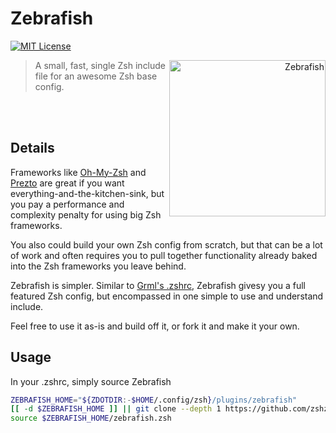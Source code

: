 # Zebrafish

[![MIT License](https://img.shields.io/badge/license-MIT-007EC7.svg?style=flat-square)](/LICENSE)

<a title="Azul [Copyrighted free use], via Wikimedia Commons"
   href="https://commons.wikimedia.org/wiki/File:Zebrafisch.jpg"
   align="right">
<img align="right"
     width="250"
     alt="Zebrafish"
     src="https://upload.wikimedia.org/wikipedia/commons/thumb/a/ac/Zebrafisch.jpg/512px-Zebrafisch.jpg">
</a>

> A small, fast, single Zsh include file for an awesome Zsh base config.

<br>
<br>

## Details

Frameworks like [Oh-My-Zsh][omz] and [Prezto][prezto] are great if you want
everything-and-the-kitchen-sink, but you pay a performance and complexity penalty for
using big Zsh frameworks.

You also could build your own Zsh config from scratch, but that can be a lot of work and
often requires you to pull together functionality already baked into the Zsh frameworks
you leave behind.

Zebrafish is simpler. Similar to [Grml's .zshrc][grml-zshrc], Zebrafish givesy you a
full featured Zsh config, but encompassed in one simple to use and understand include.

Feel free to use it as-is and build off it, or fork it and make it your own.

## Usage

In your .zshrc, simply source Zebrafish

```zsh
ZEBRAFISH_HOME="${ZDOTDIR:-$HOME/.config/zsh}/plugins/zebrafish"
[[ -d $ZEBRAFISH_HOME ]] || git clone --depth 1 https://github.com/zshzoo/zebrafish $ZEBRAFISH_HOME
source $ZEBRAFISH_HOME/zebrafish.zsh
```

[grml-zshrc]: https://github.com/grml/grml-etc-core/blob/master/etc/zsh/zshrc
[omz]: https://github.com/ohmyzsh/ohmyzsh
[prezto]: https://github.com/sorin-ionescu/prezto
